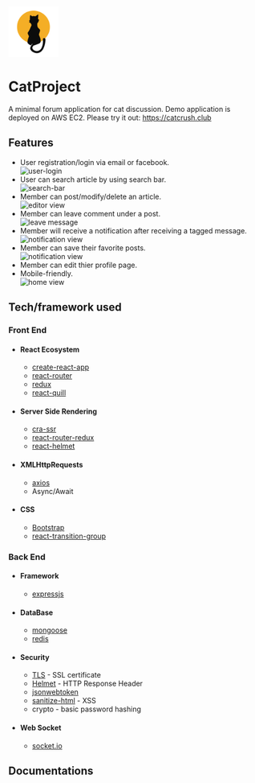 <img src="./build/favicon.ico" width="100" height="100">

# CatProject
A minimal forum application for cat discussion.
Demo application is deployed on AWS EC2. Please try it out: https://catcrush.club

## Features
* User registration/login via email or facebook.
<br>![user-login](https://imgur.com/cw2O2sk.jpg)
* User can search article by using search bar.
<br>![search-bar](https://imgur.com/o6CbmzJ.jpg)
* Member can post/modify/delete an article.
<br>![editor view](https://imgur.com/hjP1kOE.jpg)
* Member can leave comment under a post.
<br>![leave message](https://imgur.com/IloklMQ.jpg)
* Member will receive a notification after receiving a tagged message.
<br>![notification view](https://imgur.com/bvR080H.jpg)
* Member can save their favorite posts.
<br>![notification view](https://imgur.com/NGiBjIl.jpg)
* Member can edit thier profile page.
* Mobile-friendly.
<br>![home view](https://imgur.com/P3AN4gy.jpg)

## Tech/framework used
### Front End
- #### React Ecosystem
  - [create-react-app](https://github.com/facebook/create-react-app)
  - [react-router](https://github.com/ReactTraining/react-router/tree/master/packages/react-router-dom)
  - [redux](https://github.com/reduxjs/redux)
  - [react-quill](https://github.com/zenoamaro/react-quill)
- #### Server Side Rendering
  - [cra-ssr](https://github.com/cereallarceny/cra-ssr)
  - [react-router-redux](https://github.com/reactjs/react-router-redux)
  - [react-helmet](https://github.com/nfl/react-helmet)
- #### XMLHttpRequests
  - [axios](https://github.com/axios/axios)
  - Async/Await
- #### CSS
  - [Bootstrap](https://github.com/twbs/bootstrap)
  - [react-transition-group](https://github.com/reactjs/react-transition-group)

### Back End
- #### Framework
  - [expressjs](https://github.com/expressjs/express)
- #### DataBase
  - [mongoose](https://github.com/Automattic/mongoose)
  - [redis](https://github.com/antirez/redis)
- #### Security
  - [TLS](https://www.sslforfree.com/) - SSL certificate
  - [Helmet](https://github.com/helmetjs/helmet) - HTTP Response Header
  - [jsonwebtoken](https://github.com/auth0/node-jsonwebtoken)
  - [sanitize-html](https://github.com/punkave/sanitize-html) - XSS
  - crypto - basic password hashing
- #### Web Socket
  - [socket.io](https://github.com/socketio/socket.io)

## Documentations
